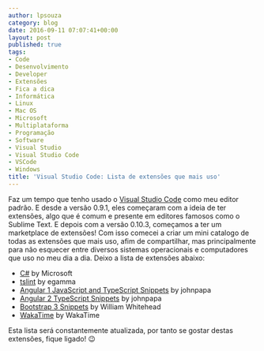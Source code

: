 ```yaml
---
author: lpsouza
category: blog
date: 2016-09-11 07:07:41+00:00
layout: post
published: true
tags:
- Code
- Desenvolvimento
- Developer
- Extensões
- Fica a dica
- Informática
- Linux
- Mac OS
- Microsoft
- Multiplataforma
- Programação
- Software
- Visual Studio
- Visual Studio Code
- VSCode
- Windows
title: 'Visual Studio Code: Lista de extensões que mais uso'
---
```


Faz um tempo que tenho usado o <a href="https://code.visualstudio.com" target="_blank">Visual Studio Code</a> como meu editor padrão. E desde a versão 0.9.1, eles começaram com a ideia de ter extensões, algo que é comum e presente em editores famosos como o Sublime Text. E depois com a versão 0.10.3, começamos a ter um marketplace de extensões! Com isso comecei a criar um mini catalogo de todas as extensões que mais uso, afim de compartilhar, mas principalmente para não esquecer entre diversos sistemas operacionais e computadores que uso no meu dia a dia. Deixo a lista de extensões abaixo:

* <a href="https://marketplace.visualstudio.com/items?itemName=ms-vscode.csharp" target="_blank">C#</a> by Microsoft
* <a href="https://marketplace.visualstudio.com/items?itemName=eg2.tslint" target="_blank">tslint</a> by egamma
* <a href="https://marketplace.visualstudio.com/items?itemName=johnpapa.Angular1" target="_blank">Angular 1 JavaScript and TypeScript Snippets</a> by johnpapa
* <a href="https://marketplace.visualstudio.com/items?itemName=johnpapa.Angular2" target="_blank">Angular 2 TypeScript Snippets</a> by johnpapa
* <a href="https://marketplace.visualstudio.com/items?itemName=wcwhitehead.bootstrap-3-snippets" target="_blank">Bootstrap 3 Snippets</a> by William Whitehead
* <a href="https://marketplace.visualstudio.com/items?itemName=WakaTime.vscode-wakatime" target="_blank">WakaTime</a> by WakaTime

Esta lista será constantemente atualizada, por tanto se gostar destas extensões, fique ligado! 😉